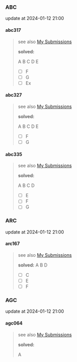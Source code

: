 ### ABC

update at 2024-01-12 21:00

#### abc317

>   see also [My Submissions](https://atcoder.jp/contests/abc317/submissions/me)
>
>   **solved:**
>
>   A B C D E
>
>   -   [ ] F
>   -   [ ] G
>   -   [ ] Ex

#### abc327

>see also [My Submissions](https://atcoder.jp/contests/abc327/submissions/me)
>
>**solved:**
>
>A B C D E
>
>-   [ ] F
>-   [ ] G

#### abc335

>see also [My Submissions](https://atcoder.jp/contests/abc335/submissions/me)
>
>**solved:**
>
>A B C D
>
>-   [ ] E
>-   [ ] F
>-   [ ] G



### ARC

update at 2024-01-12 21:00

#### arc167

>   see also [My Submissions](https://atcoder.jp/contests/arc167/submissions/me)
>
>   **solved:**
>   A B D
>
>   -   [ ] C
>   -   [ ] E
>   -   [ ] F



### AGC

update at 2024-01-12 21:00

#### agc064

>see also [My Submissions](https://atcoder.jp/contests/agc064/submissions/me)
>
>**solved:**
>
>A